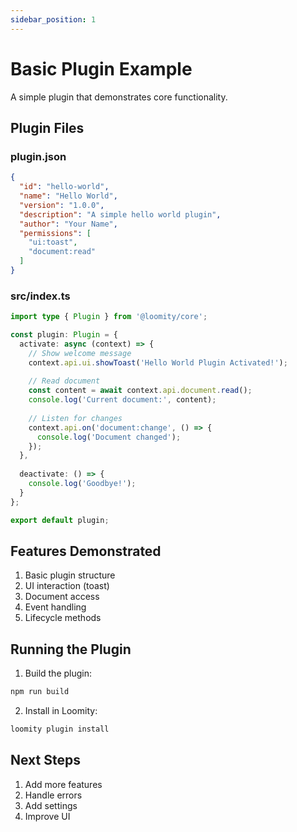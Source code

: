 ```yaml
---
sidebar_position: 1
---
```


# Basic Plugin Example

A simple plugin that demonstrates core functionality.

## Plugin Files

### plugin.json
```json
{
  "id": "hello-world",
  "name": "Hello World",
  "version": "1.0.0",
  "description": "A simple hello world plugin",
  "author": "Your Name",
  "permissions": [
    "ui:toast",
    "document:read"
  ]
}
```

### src/index.ts
```typescript
import type { Plugin } from '@loomity/core';

const plugin: Plugin = {
  activate: async (context) => {
    // Show welcome message
    context.api.ui.showToast('Hello World Plugin Activated!');
    
    // Read document
    const content = await context.api.document.read();
    console.log('Current document:', content);
    
    // Listen for changes
    context.api.on('document:change', () => {
      console.log('Document changed');
    });
  },
  
  deactivate: () => {
    console.log('Goodbye!');
  }
};

export default plugin;
```

## Features Demonstrated

1. Basic plugin structure
2. UI interaction (toast)
3. Document access
4. Event handling
5. Lifecycle methods

## Running the Plugin

1. Build the plugin:
```bash
npm run build
```

2. Install in Loomity:
```bash
loomity plugin install
```

## Next Steps

1. Add more features
2. Handle errors
3. Add settings
4. Improve UI
